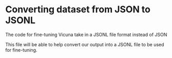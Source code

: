 # Converting dataset from JSON to JSONL 
The code for fine-tuning Vicuna take in a JSONL file format instead of JSON

This file will be able to help convert our output into a JSONL file to be used for fine-tuning.
